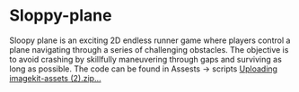 # Sloppy-plane
Sloopy plane is an exciting 2D endless runner game where players control a plane navigating through a series of challenging obstacles. The objective is to avoid crashing by skillfully maneuvering through gaps and surviving as long as possible. 
The code can be found in Assests -> scripts
[Uploading imagekit-assets (2).zip…]()
